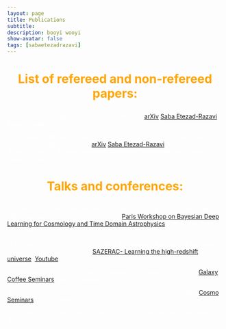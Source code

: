 ```yaml
---
layout: page
title: Publications
subtitle: 
description: booyi wooyi
show-avatar: false
tags: [sabaetezadrazavi]
---
```



<style>{color:White;}</style>
 
<style>H1{color:White;}</style>
<style>H2{color:White;}</style>
<style>H3{color:White;}</style>
<style>p{color:White;}</style>



<h1 align="center"> <p style="color:orange;"> List of refereed and non-refereed papers: </p> </h1>

   


1- Paradox with Phase Coupled Interferometers: [arXiv]() 
[Saba Etezad-Razavi](https://orcid.org/0000-0001-7542-8915), Lucien Hardy

2- Unraveling the role of cosmic velocity field in dark matter halo mass function using deep learning: [arXiv](https://arxiv.org/abs/2112.14743)
[Saba Etezad-Razavi](https://orcid.org/0000-0001-7542-8915), Erfan Abbasgholinejad, Mohammad-Hadi Sotoudeh, Farbod Hassani, Sadegh Raeisi, Shant Baghram



<h1 align="center"> <p style="color:orange;"> Talks and conferences: </p> </h1>

1- June 2022 - Unraveling the role of cosmic velocity field in dark matter halo mass function using deep learning: [Paris Workshop on Bayesian Deep Learning for Cosmology and Time Domain Astrophysics](https://indico.in2p3.fr/event/26887/contributions/111747/) (Université Paris Cité - Paris)

2- February 2022 - Constraining IGM's temperature fluctuations between redshift 3 and 4 using XQ100: [SAZERAC- Learning the high-redshift universe](http://sazerac-conference.org/SIPS2122/3.html), [Youtube](https://www.youtube.com/watch?v=BFwia93NuAc) (min 31 to 46)

3- October 2021 - Constraining Temprature fluctuations in the IGM: [Galaxy Coffee Seminars](https://www2.mpia-hd.mpg.de/GC/GCwiki/) (MPIA - Heidelberg)

4- October 2021 - Constraining Temprature fluctuations in the IGM: [Cosmo Seminars](http://physics.sharif.edu/~cosmology/) (SUT - Online)

5- October 2020 - Primordial Black Holes as a candidate for Dark Matter (SUT - Tehran)







